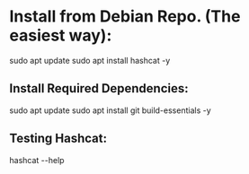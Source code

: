 # Install from Debian Repo. (The easiest way):

sudo apt update
sudo apt install hashcat -y

## Install Required Dependencies:
sudo apt update
sudo apt install git build-essentials -y

## Testing Hashcat:
hashcat --help
